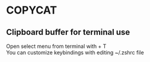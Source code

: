 # COPYCAT

## Clipboard buffer for terminal use

Open select menu from terminal with <CTRL> + T  
You can customize keybindings with editing ~/.zshrc file

